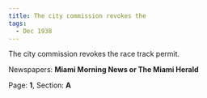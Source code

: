 ```yaml
---  
title: The city commission revokes the  
tags:  
  - Dec 1938  
---  
```

  
The city commission revokes the race track permit.  
  
Newspapers: **Miami Morning News or The Miami Herald**  
  
Page: **1**, Section: **A** 
